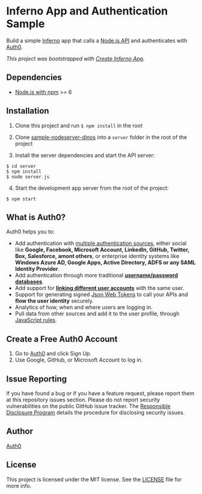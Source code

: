 # Inferno App and Authentication Sample

Build a simple [Inferno](https://github.com/trueadm/inferno) app that calls a [Node.js API](https://github.com/auth0-blog/sample-nodeserver-dinos) and authenticates with [Auth0](https://auth0.com).

*This project was bootstrapped with [Create Inferno App](https://github.com/infernojs/create-inferno-app).*

## Dependencies

* [Node.js with npm](http://nodejs.org) >= 6

## Installation

1) Clone this project and run `$ npm install` in the root

2) Clone [sample-nodeserver-dinos](https://github.com/auth0-blog/sample-nodeserver-dinos) into a `server` folder in the root of the project

3) Install the server dependencies and start the API server:

```
$ cd server
$ npm install
$ node server.js
```

4) Start the development app server from the root of the project:

```
$ npm start
```

## What is Auth0?

Auth0 helps you to:

* Add authentication with [multiple authentication sources](https://docs.auth0.com/identityproviders), either social like **Google, Facebook, Microsoft Account, LinkedIn, GitHub, Twitter, Box, Salesforce, amont others**, or enterprise identity systems like **Windows Azure AD, Google Apps, Active Directory, ADFS or any SAML Identity Provider**.
* Add authentication through more traditional **[username/password databases](https://docs.auth0.com/mysql-connection-tutorial)**.
* Add support for **[linking different user accounts](https://docs.auth0.com/link-accounts)** with the same user.
* Support for generating signed [Json Web Tokens](https://docs.auth0.com/jwt) to call your APIs and **flow the user identity** securely.
* Analytics of how, when and where users are logging in.
* Pull data from other sources and add it to the user profile, through [JavaScript rules](https://docs.auth0.com/rules).

## Create a Free Auth0 Account

1. Go to [Auth0](https://auth0.com) and click Sign Up.
2. Use Google, GitHub, or Microsoft Account to log in.

## Issue Reporting

If you have found a bug or if you have a feature request, please report them at this repository issues section. Please do not report security vulnerabilities on the public GitHub issue tracker. The [Responsible Disclosure Program](https://auth0.com/whitehat) details the procedure for disclosing security issues.

## Author

[Auth0](auth0.com)

## License

This project is licensed under the MIT license. See the [LICENSE](LICENSE) file for more info.
